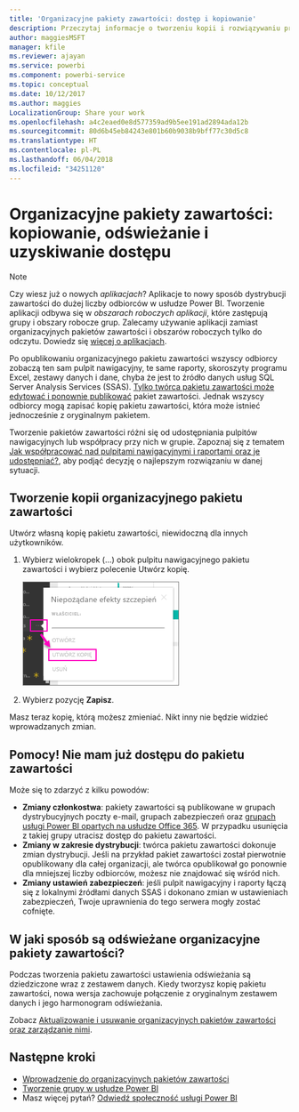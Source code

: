 ```yaml
---
title: 'Organizacyjne pakiety zawartości: dostęp i kopiowanie'
description: Przeczytaj informacje o tworzeniu kopii i rozwiązywaniu problemów z dostępem do organizacyjnych pakietów zawartości w usłudze Power BI
author: maggiesMSFT
manager: kfile
ms.reviewer: ajayan
ms.service: powerbi
ms.component: powerbi-service
ms.topic: conceptual
ms.date: 10/12/2017
ms.author: maggies
LocalizationGroup: Share your work
ms.openlocfilehash: a4c2eaed0e8d577359ad9b5ee191ad2894ada12b
ms.sourcegitcommit: 80d6b45eb84243e801b60b9038b9bff77c30d5c8
ms.translationtype: HT
ms.contentlocale: pl-PL
ms.lasthandoff: 06/04/2018
ms.locfileid: "34251120"
---
```

# <a name="organizational-content-packs-copy-refresh-and-get-access"></a>Organizacyjne pakiety zawartości: kopiowanie, odświeżanie i uzyskiwanie dostępu
> [!NOTE]
> Czy wiesz już o nowych *aplikacjach*? Aplikacje to nowy sposób dystrybucji zawartości do dużej liczby odbiorców w usłudze Power BI. Tworzenie aplikacji odbywa się w *obszarach roboczych aplikacji*, które zastępują grupy i obszary robocze grup. Zalecamy używanie aplikacji zamiast organizacyjnych pakietów zawartości i obszarów roboczych tylko do odczytu. Dowiedz się [więcej o aplikacjach](service-install-use-apps.md).
> 
> 

Po opublikowaniu organizacyjnego pakietu zawartości wszyscy odbiorcy zobaczą ten sam pulpit nawigacyjny, te same raporty, skoroszyty programu Excel, zestawy danych i dane, chyba że jest to źródło danych usług SQL Server Analysis Services (SSAS).  [Tylko twórca pakietu zawartości może edytować i ponownie publikować](service-organizational-content-pack-manage-update-delete.md) pakiet zawartości.  Jednak wszyscy odbiorcy mogą zapisać kopię pakietu zawartości, która może istnieć jednocześnie z oryginalnym pakietem.

Tworzenie pakietów zawartości różni się od udostępniania pulpitów nawigacyjnych lub współpracy przy nich w grupie. Zapoznaj się z tematem [Jak współpracować nad pulpitami nawigacyjnymi i raportami oraz je udostępniać?](service-how-to-collaborate-distribute-dashboards-reports.md), aby podjąć decyzję o najlepszym rozwiązaniu w danej sytuacji.

## <a name="create-a-copy-of-an-organizational-content-pack"></a>Tworzenie kopii organizacyjnego pakietu zawartości
Utwórz własną kopię pakietu zawartości, niewidoczną dla innych użytkowników.

1. Wybierz wielokropek (...) obok pulpitu nawigacyjnego pakietu zawartości i wybierz polecenie Utwórz kopię.
   
    ![](media/service-organizational-content-pack-copy-refresh-access/power-bi-create-copy-organizational-content-pack.png)
2. Wybierz pozycję **Zapisz**.  

Masz teraz kopię, którą możesz zmieniać. Nikt inny nie będzie widzieć wprowadzanych zmian.

## <a name="help--i-can-no-longer-access-the-content-pack"></a>Pomocy!  Nie mam już dostępu do pakietu zawartości
Może się to zdarzyć z kilku powodów:

* **Zmiany członkostwa**: pakiety zawartości są publikowane w grupach dystrybucyjnych poczty e-mail, grupach zabezpieczeń oraz [grupach usługi Power BI opartych na usłudze Office 365](https://support.office.com/article/Create-a-group-in-Office-365-7124dc4c-1de9-40d4-b096-e8add19209e9).  W przypadku usunięcia z takiej grupy utracisz dostęp do pakietu zawartości.
* **Zmiany w zakresie dystrybucji**: twórca pakietu zawartości dokonuje zmian dystrybucji. Jeśli na przykład pakiet zawartości został pierwotnie opublikowany dla całej organizacji, ale twórca opublikował go ponownie dla mniejszej liczby odbiorców, możesz nie znajdować się wśród nich.
* **Zmiany ustawień zabezpieczeń**: jeśli pulpit nawigacyjny i raporty łączą się z lokalnymi źródłami danych SSAS i dokonano zmian w ustawieniach zabezpieczeń, Twoje uprawnienia do tego serwera mogły zostać cofnięte.

## <a name="how-are-organizational-content-packs-refreshed"></a>W jaki sposób są odświeżane organizacyjne pakiety zawartości?
Podczas tworzenia pakietu zawartości ustawienia odświeżania są dziedziczone wraz z zestawem danych.  Kiedy tworzysz kopię pakietu zawartości, nowa wersja zachowuje połączenie z oryginalnym zestawem danych i jego harmonogram odświeżania. 

Zobacz [Aktualizowanie i usuwanie organizacyjnych pakietów zawartości oraz zarządzanie nimi](service-organizational-content-pack-manage-update-delete.md).

## <a name="next-steps"></a>Następne kroki
* [Wprowadzenie do organizacyjnych pakietów zawartości](service-organizational-content-pack-introduction.md)
* [Tworzenie grupy w usłudze Power BI](service-create-distribute-apps.md)
* Masz więcej pytań? [Odwiedź społeczność usługi Power BI](http://community.powerbi.com/)

